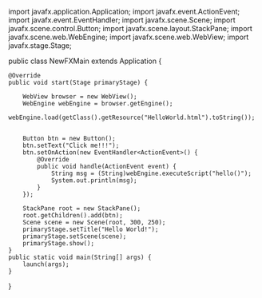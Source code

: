 import javafx.application.Application;
import javafx.event.ActionEvent;
import javafx.event.EventHandler;
import javafx.scene.Scene;
import javafx.scene.control.Button;
import javafx.scene.layout.StackPane;
import javafx.scene.web.WebEngine;
import javafx.scene.web.WebView;
import javafx.stage.Stage;


public class NewFXMain extends Application {
    
    @Override
    public void start(Stage primaryStage) {
        
        WebView browser = new WebView();
        WebEngine webEngine = browser.getEngine();
        webEngine.load(getClass().getResource("HelloWorld.html").toString());
        
        
        Button btn = new Button();
        btn.setText("Click me!!!");
        btn.setOnAction(new EventHandler<ActionEvent>() {        
            @Override
            public void handle(ActionEvent event) {
                String msg = (String)webEngine.executeScript("hello()");
                System.out.println(msg);
            }
        });
        
        StackPane root = new StackPane();
        root.getChildren().add(btn);
        Scene scene = new Scene(root, 300, 250);
        primaryStage.setTitle("Hello World!");
        primaryStage.setScene(scene);
        primaryStage.show();
    }
    public static void main(String[] args) {
        launch(args);
    }
}
